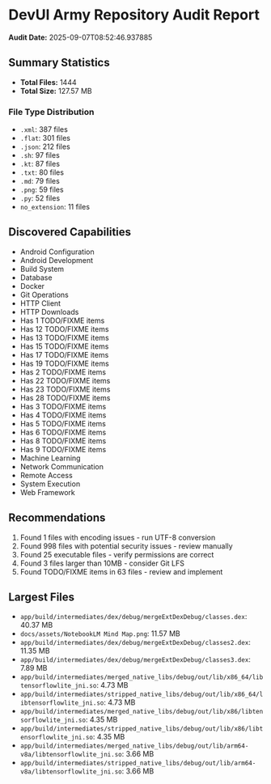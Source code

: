 # DevUl Army Repository Audit Report

**Audit Date:** 2025-09-07T08:52:46.937885

## Summary Statistics

- **Total Files:** 1444
- **Total Size:** 127.57 MB

### File Type Distribution

- `.xml`: 387 files
- `.flat`: 301 files
- `.json`: 212 files
- `.sh`: 97 files
- `.kt`: 87 files
- `.txt`: 80 files
- `.md`: 79 files
- `.png`: 59 files
- `.py`: 52 files
- `no_extension`: 11 files

## Discovered Capabilities

- Android Configuration
- Android Development
- Build System
- Database
- Docker
- Git Operations
- HTTP Client
- HTTP Downloads
- Has 1 TODO/FIXME items
- Has 12 TODO/FIXME items
- Has 13 TODO/FIXME items
- Has 15 TODO/FIXME items
- Has 17 TODO/FIXME items
- Has 19 TODO/FIXME items
- Has 2 TODO/FIXME items
- Has 22 TODO/FIXME items
- Has 23 TODO/FIXME items
- Has 28 TODO/FIXME items
- Has 3 TODO/FIXME items
- Has 4 TODO/FIXME items
- Has 5 TODO/FIXME items
- Has 6 TODO/FIXME items
- Has 8 TODO/FIXME items
- Has 9 TODO/FIXME items
- Machine Learning
- Network Communication
- Remote Access
- System Execution
- Web Framework

## Recommendations

1. Found 1 files with encoding issues - run UTF-8 conversion
2. Found 998 files with potential security issues - review manually
3. Found 25 executable files - verify permissions are correct
4. Found 3 files larger than 10MB - consider Git LFS
5. Found TODO/FIXME items in 63 files - review and implement

## Largest Files

- `app/build/intermediates/dex/debug/mergeExtDexDebug/classes.dex`: 40.37 MB
- `docs/assets/NotebookLM Mind Map.png`: 11.57 MB
- `app/build/intermediates/dex/debug/mergeExtDexDebug/classes2.dex`: 11.35 MB
- `app/build/intermediates/dex/debug/mergeExtDexDebug/classes3.dex`: 7.89 MB
- `app/build/intermediates/merged_native_libs/debug/out/lib/x86_64/libtensorflowlite_jni.so`: 4.73 MB
- `app/build/intermediates/stripped_native_libs/debug/out/lib/x86_64/libtensorflowlite_jni.so`: 4.73 MB
- `app/build/intermediates/merged_native_libs/debug/out/lib/x86/libtensorflowlite_jni.so`: 4.35 MB
- `app/build/intermediates/stripped_native_libs/debug/out/lib/x86/libtensorflowlite_jni.so`: 4.35 MB
- `app/build/intermediates/merged_native_libs/debug/out/lib/arm64-v8a/libtensorflowlite_jni.so`: 3.66 MB
- `app/build/intermediates/stripped_native_libs/debug/out/lib/arm64-v8a/libtensorflowlite_jni.so`: 3.66 MB
